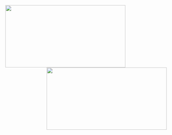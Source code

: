 <p >
  <img width="375" height="195" align="left" src="https://github-readme-stats.vercel.app/api?username=HPaulson&show_icons=true?count_private=true" />
</p>
<p >
  <img width="375" height="195" align="right" src="https://github-readme-stats.vercel.app/api/top-langs/?username=hpaulson&layout=compact" />
</p>
